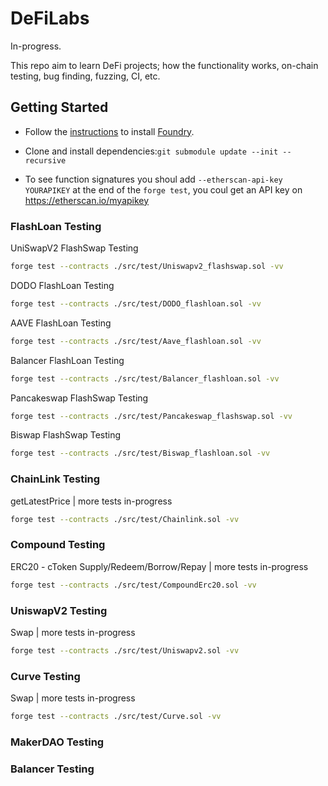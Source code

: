 # DeFiLabs

In-progress.

This repo aim to learn DeFi projects; how the functionality works, on-chain testing, bug finding, fuzzing, CI, etc.

## Getting Started

* Follow the [instructions](https://book.getfoundry.sh/getting-started/installation.html) to install [Foundry](https://github.com/foundry-rs/foundry).

* Clone and install dependencies:```git submodule update --init --recursive```

* To see function signatures you shoul add `--etherscan-api-key YOURAPIKEY` at the end of the `forge test`, you coul get an API key on https://etherscan.io/myapikey

### FlashLoan Testing

UniSwapV2 FlashSwap Testing
```sh
forge test --contracts ./src/test/Uniswapv2_flashswap.sol -vv
```

DODO FlashLoan Testing
```sh
forge test --contracts ./src/test/DODO_flashloan.sol -vv
```

AAVE FlashLoan Testing
```sh
forge test --contracts ./src/test/Aave_flashloan.sol -vv

```

Balancer FlashLoan Testing
```sh
forge test --contracts ./src/test/Balancer_flashloan.sol -vv
```

Pancakeswap FlashSwap Testing
```sh
forge test --contracts ./src/test/Pancakeswap_flashswap.sol -vv
```

Biswap FlashSwap Testing
```sh
forge test --contracts ./src/test/Biswap_flashloan.sol -vv
```
### ChainLink Testing
getLatestPrice | more tests in-progress
```sh
forge test --contracts ./src/test/Chainlink.sol -vv
```
### Compound Testing
ERC20 - cToken Supply/Redeem/Borrow/Repay | more tests in-progress
```sh
forge test --contracts ./src/test/CompoundErc20.sol -vv
```
### UniswapV2 Testing
Swap | more tests in-progress
```sh
forge test --contracts ./src/test/Uniswapv2.sol -vv
```
### Curve Testing
Swap | more tests in-progress
```sh
forge test --contracts ./src/test/Curve.sol -vv
```
### MakerDAO Testing
### Balancer Testing
